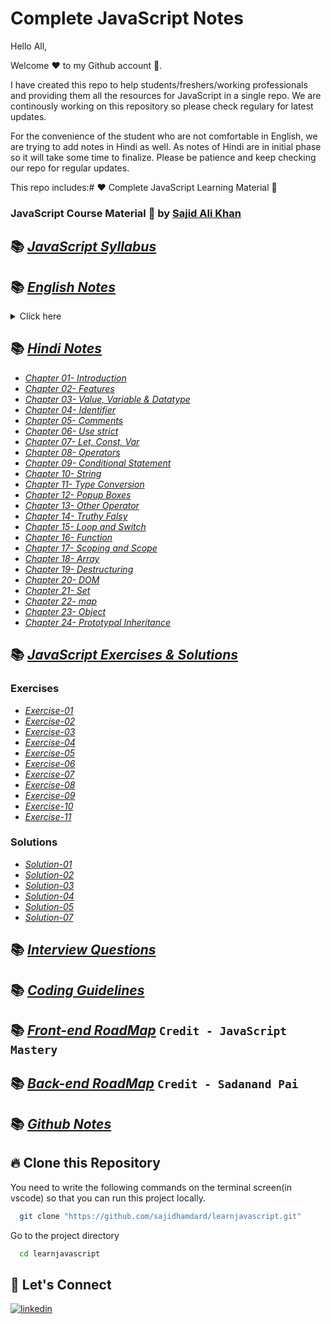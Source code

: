 # Complete JavaScript Notes

Hello All,

Welcome ❤️ to my Github account 🙏.

I have created this repo to help students/freshers/working professionals and providing them all the resources for JavaScript in a single repo. We are continously working on this repository so please check regulary for latest updates.

For the convenience of the student who are not comfortable in English, we are trying to add notes in Hindi as well. As notes of Hindi are in initial phase so it will take some time to finalize. Please be patience and keep checking our repo for regular updates.

This repo includes:# ❤️ Complete JavaScript Learning Material 🙏

### JavaScript Course Material 🚀 by [Sajid Ali Khan](https://www.linkedin.com/in/sajid-sj/)

## 📚 [_JavaScript Syllabus_](./Syllabus/Syllabus.md/)

## 📚 [_English Notes_](./notes/English)

<details>
<summary>Click here</summary>
    - [_Chapter 01- Introduction & History_](./notes/English/01-introduction-and-history.md)

      - [_Programming Language_](./notes/English/01-introduction-and-history.md#what-is-a-programming-language-)
      - [_High Level Programming Language_](./notes/English/01-introduction-and-history.md#what-is-high-level-programming-language)
      - [_Machine level language or Low level language_](notes/English/01-introduction-and-history.md#what-is-machine-level-language-or-low-level-language)
      - [_Front-end_](notes/English/01-introduction-and-history.md#what-is-front-end-)
      - [_Back-end_](notes/English/01-introduction-and-history.md#what-is-back-end-)
      - [_Introduction of HTML_](notes/English/01-introduction-and-history.md#introduction-of-html)
      - [_Introduction of CSS_](notes/English/01-introduction-and-history.md#introduction-of-css)
      - [_Introduction of JavaScript_](notes/English/01-introduction-and-history.md#introduction-of-javascript)
      - [_History of javascript_](notes/English/01-introduction-and-history.md#history-of-javascript)
      - [_About ECMAScript_](notes/English/01-introduction-and-history.md#what-is-ecma-)

    - [_Chapter 02- Features_](./notes/English/02-features.md)

      - [_High level language_](notes/English/02-features.md#what-is-high-level-language-)
      - [_Garbage Collected_](notes/English/02-features.md#what-is-garbage-collected-)
      - [_Interpreted Language (JIT)-> (Just in time compiler)_](notes/English/02-features.md#what-is-interpreted-language-jit--just-in-time-commpiler-)
      - [_Multi Paradigm_](notes/English/02-features.md#what-is-multi-paradigm-)
      - [_Prototype based function_](notes/English/02-features.md#what-is-prototype-based-function-)
      - [_First Class Function_](notes/English/02-features.md#what-is-first-class-function-)
      - [_Dynamically Typed/ Dynamic_](notes/English/02-features.md#what-is-dynamically-typed-dynamic-)
      - [_Single Threaded_](notes/English/02-features.md#what-is-single-threaded-)
      - [_Non-Blocking Event Loop_](notes/English/02-features.md#what-is-non-blocking-event-loop-)

    - [_Chapter 03- Separation of Concern_](./notes/English/03-separation-of-concerns.md)
      - [_Separation of concerns principle_](notes/English/03-separation-of-concerns.md#what-is-separation-of-concerns-principle-)
      - [_How to link JavaScript file in html ?_](notes/English/03-separation-of-concerns.md#how-to-link-javascript-file-in-html-)

    - [_Chapter 04- Value, Variable and DataType_](./notes/English/04-value_variable_datatype.md)
      - [_What is Data ?_](notes/English/04-value_variable_datatype.md#what-is-data)
      - [_What is value?_](notes/English/04-value_variable_datatype.md#what-is-value)
      - [_What is Data type ?_](notes/English/04-value_variable_datatype.md#what-is-data-type)
      - [_Primitive data types (inbuilt data types):_](notes/English/04-value_variable_datatype.md#primitive-data-types-inbuilt-data-types)
        - [_Primitive Data Types Examples:_](notes/English/04-value_variable_datatype.md#primitive-data-types-examples)
      - [_Non primitve (reference types) data types:_](notes/English/04-value_variable_datatype.md#non-primitve-reference-types-data-types)
        - [_Non Primitive Data Type Examples:_](notes/English/04-value_variable_datatype.md#non-primitive-data-type-examples)
      - [_What is variable?_](notes/English/04-value_variable_datatype.md#what-is-variable)

    - [_Chapter 05- Identifier_](./notes/English/05-identifier.md)
      - [_What is Identifiers_](notes/English/05-identifier.md#identifiers)

    - [_Chapter 06- Comments_](./notes/English/06-comments.md)

    - [_Chapter 07- Statement_](./notes/English/07-statement.md)
      - [_What is Statement?_](notes/English/07-statement.md#what-is-statement)
      - [_Use of Semicolon in JavaScript?_](notes/English/07-statement.md#semicolon-in-javascript)
      - [_Use of WhiteSpace in statement?_](notes/English/07-statement.md#whitespace-in-statement)
      - [_What is Code block or Multi-line statement?_](notes/English/07-statement.md#what-is-code-block-or-multi-line-statement)

    - [_Chapter 08- use strict_](notes/English/08-use_strict.md)
      - [_What is use strict?_](notes/English/08-use_strict.md#06--use-strict)

    - [_Chapter 09- let, const and var_](notes/English/09-let_const_var.md)

      - [_What is let ?_](notes/English/09-let_const_var.md#let)
      - [_What is const ?_](notes/English/09-let_const_var.md#const)
      - [_What is var ?_](notes/English/09-let_const_var.md#var)
      - [_Differences between let, const and var?_](notes/English/09-let_const_var.md#what-are-the-differences-between-let-const-and-var)
      - [_When to use let, const and var?_](notes/English/09-let_const_var.md#when-to-use-let-const-and-var)

    - [_Chapter 10- Operators_](notes/English/10-operators.md)

    - [_Chapter 11- Conditional Statement_](notes/English/11-conditional_statement.md)
      - [_What is conditional statement?_](notes/English/11-conditional_statement.md#what-is-conditional-statement)

    - [_Chapter 12- Output_](notes/English/12-output.md)
      - [_What is console.log ?_](notes/English/12-output.md#what-is-consolelog-in-javascript-)
      - [_What is Document.write ?_](notes/English/12-output.md#what-is-documentwrite-in-javascript-)
      - [_What is window.alert ?_](notes/English/12-output.md#what-is-windowalert-in-javascript-)
      - [_What is inner HTML of an element in javaScript ?_](notes/English/12-output.md#what-is-inner-html-of-an-element-in-javascript-)

    - [_Chapter 13- String_](notes/English/18-string.md)

      - [_What is String_](notes/English/18-string.md#what-is-string)
      - [_How to create String in JavaScript ?_](notes/English/18-string.md#how-to-create-string-in-javascript-)
      - [_String Literal vs String Object_](notes/English/18-string.md#string-literal-vs-string-object-)
      - [_String length property_](notes/English/18-string.md#string-length-property)
      - [_String functions_](notes/English/18-string.md#string-functions)

    - [_Chapter 14- Type Conversion_](./notes/English/13-typeconversion.md)

      - [_Manual Type Conversion_](notes/English/13-typeconversion.md#manual-type-conversion-)
      - [_Coercion Example_](notes/English/13-typeconversion.md#coercion-example)
      - [_Number to String_](notes/English/13-typeconversion.md#number-to-string)
      - [_String to Number_](notes/English/13-typeconversion.md#string-to-number)
      - [_Number to Boolean_](notes/English/13-typeconversion.md#number-to-boolean)
      - [_Type conversion_](notes/English/13-typeconversion.md#type-conversion)
      - [_Explicit type and Manual type conversion_](notes/English/13-typeconversion.md#explicit-type-and-manual-type-conversion-is-process-me-hum-manualy-type-conversion-karte-hain)

    - [_Chapter 15- Popup Boxes_](./notes/English/14-popupboxes.md)

      - [_Alert Box_](notes/English/14-popupboxes.md#alert-box)
      - [_Confirm box_](notes/English/14-popupboxes.md#confirm-box)
      - [_Prompt Box_](notes/English/14-popupboxes.md#prompt-box)

    - [_Chapter 16- Other Operators_](./notes/English/15-other_operator.md)
      - [_Loose equality operator ==_](notes/English/15-other_operator.md#loose-equality-operator-)
      - [_Strict Equality Operator ===_](notes/English/15-other_operator.md#strict-equality-operator-)
      - [_Ternary Operators_](notes/English/15-other_operator.md#ternary-operators)

    - [_Chapter 17- Truthy Falsy Values_](./notes/English/16-truthy_falsy.md)
      - [_What is truthy and falsy value:_](notes/English/16-truthy_falsy.md#what-is-truthy-and-falsy-value)

    - [_Chapter 18- Loop and Switch_](./notes/English/17-loopand_switch.md)
      - [_Loops_](notes/English/17-loopand_switch.md#what-is-loop-in-javascript-)
      - [_for loop_](notes/English/17-loopand_switch.md#what-is-for-loop-)
      - [_for...of loop_](notes/English/17-loopand_switch.md#what-is-forof-loop-)
      - [_for...in loop_](notes/English/17-loopand_switch.md#what-is-forin-loop-)
      - [_while loop_](notes/English/17-loopand_switch.md#what-is-while-loop-)
      - [_do...while loop_](notes/English/17-loopand_switch.md#what-is-dowhile-loop-)
      - [_switch statment_](notes/English/17-loopand_switch.md#what-is-switch-statment-)
      - [_case clause?_](notes/English/17-loopand_switch.md#what-is-case-clause-in-javascript-)
      - [_break_](notes/English/17-loopand_switch.md#what-is-break-)
      - [_Default case_](notes/English/17-loopand_switch.md#what-is-default-case-in-a-switch-statement-)

    - [_Chapter 19- More on Functions_](notes/English/21-More-onfunction.md)
      - [_Default parameters_](notes/English/21-More-onfunction.md#what-is-default-parameters-in-javascript-)
      - [_Passing arguments: value vs reference_](notes/English/21-More-onfunction.md#what-is-passing-arguments-value-vs-reference-in-javascript-)
      - [_First Class function/Citizen_](notes/English/21-More-onfunction.md#what-is-first-class-functioncitizen-javascript-)
      - [_High Order function in JavaScript_](notes/English/21-More-onfunction.md#what-is-high-order-function-in-javascript-)
      - [_Callback function in JavaScript_](notes/English/21-More-onfunction.md#what-is-callback-function-in-javascript-)
      - [_setTimeOut_](notes/English/21-More-onfunction.md#what-is-settimeout-in-javascript-)
      - [_setInterval_](notes/English/21-More-onfunction.md#what-is-setinterval-in-javascript-)
      - [_Function returning function_](notes/English/21-More-onfunction.md#what-is-function-returning-function-in-javascript-)
      - [_The call and apply methods_](notes/English/21-More-onfunction.md#what-is-the-call-and-apply-methods-in-javascript-)
      - [_The bind method_](notes/English/21-More-onfunction.md#what-is-the-bind-method-in-javascript-)
      - [_Immediately invoked function expression(IIFE)_](notes/English/21-More-onfunction.md#what-is-immediately-invoked-function-expression-in-javascript-)
      - [_Closures_](notes/English/21-More-onfunction.md#what-is-closures-in-javascript-)

    - [_Chapter 20- Debugging_](notes/English/24-debugging.md)

      - [_Debugging in JavaScript_](notes/English/24-debugging.md#what-is-debugging-in-javascript)
      - [_Developer Tool_](notes/English/24-debugging.md#what-is-developer-tool)
      - [_Fixing errors_](notes/English/24-debugging.md#fixing-errors)
      - [_Different types of errors_](notes/English/24-debugging.md#what-are-the-different-types-of-errors-in-javascript)

    - [_Chapter 21- Hoisting_](notes/English/22-hoisting.md)
    - [_Chapter 21- Temporal Dead Zone(TDZ)_](notes/English/23-temporal-dead-zone.md)

</details>

## 📚 [_Hindi Notes_](./notes/Hindi/)

- [_Chapter 01- Introduction_](./notes/Hindi/01-introduction.md)
- [_Chapter 02- Features_](./notes/Hindi/02-features.md)
- [_Chapter 03- Value, Variable & Datatype_](./notes/Hindi/03-value_variable_datatype.md)
- [_Chapter 04- Identifier_](notes/Hindi/04-identifier.md)
- [_Chapter 05- Comments_](notes/Hindi/05-comments.md)
- [_Chapter 06- Use strict_](notes/Hindi/06-use_strict.md)
- [_Chapter 07- Let, Const, Var_](notes/Hindi/07-let_const_var.md)
- [_Chapter 08- Operators_](notes/Hindi/08-operators.md)
- [_Chapter 09- Conditional Statement_](notes/Hindi/09-conditional_statement.md)
- [_Chapter 10- String_](notes/Hindi/10-string.md)
- [_Chapter 11- Type Conversion_](notes/Hindi/11-typeconversion.md)
- [_Chapter 12- Popup Boxes_](notes/Hindi/12-popupboxes.md)
- [_Chapter 13- Other Operator_](notes/Hindi/13-other_operator.md)
- [_Chapter 14- Truthy Falsy_](notes/Hindi/14-truthy_falsy.md)
- [_Chapter 15- Loop and Switch_](notes/Hindi/15-loopand_switch.md)
- [_Chapter 16- Function_](notes/Hindi/16-function.md)
- [_Chapter 17- Scoping and Scope_](notes/Hindi/17-scoping_and_scope.md)
- [_Chapter 18- Array_](notes/Hindi/18-array.md)
- [_Chapter 19- Destructuring_](notes/Hindi/19-destructuring.md)
- [_Chapter 20- DOM_](notes/Hindi/20-DOM.md)
- [_Chapter 21- Set_](notes/Hindi/24-set.md)
- [_Chapter 22- map_](notes/Hindi/21-map.md)
- [_Chapter 23- Object_](notes/Hindi/22-object.md)
- [_Chapter 24- Prototypal Inheritance_](notes/Hindi/23-prototypal_inheritance.md)

## 📚 [_JavaScript Exercises & Solutions_](./Exercises)

### Exercises

- [_Exercise-01_](./Exercises/exercise-01.md)
- [_Exercise-02_](./Exercises/exercise-02.md)
- [_Exercise-03_](./Exercises/exercise-03.md)
- [_Exercise-04_](./Exercises/exercise-04.md)
- [_Exercise-05_](./Exercises/exercise-05.md)
- [_Exercise-06_](./Exercises/exercise-06.md)
- [_Exercise-07_](./Exercises/exercise-07.md)
- [_Exercise-08_](./Exercises/exercise-08.md)
- [_Exercise-09_](./Exercises/exercise-09.md)
- [_Exercise-10_](./Exercises/exercise-10.md)
- [_Exercise-11_](./Exercises/exercise-11.md)

### Solutions

- [_Solution-01_](./Exercises/solution-01.md)
- [_Solution-02_](./Exercises/solution-02.md)
- [_Solution-03_](./Exercises/solution-03.md)
- [_Solution-04_](./Exercises/solution-04.md)
- [_Solution-05_](./Exercises/solution-05.md)
- [_Solution-07_](./Exercises/solution-07.md)

## 📚 [_Interview Questions_](./Interview%20Questions/interview-questions.md)

## 📚 [_Coding Guidelines_](./Coding%20Guidelines/Coding%20Guidelines.pdf)

## 📚 [_Front-end RoadMap_](./Roadmap/Backend%20development%20roadmap.pdf) `Credit - JavaScript Mastery`

## 📚 [_Back-end RoadMap_](./Roadmap/Frontend%20development%20roadmap.pdf) `Credit - Sadanand Pai`

## 📚 [_Github Notes_](./Github/)

## 🔥 Clone this Repository

You need to write the following commands on the terminal screen(in vscode) so that you can run this project locally.

```bash
  git clone "https://github.com/sajidhamdard/learnjavascript.git"
```

Go to the project directory

```bash
  cd learnjavascript
```

## 🔗 Let's Connect

[![linkedin](https://img.shields.io/badge/LinkedIn-0077B5?style=for-the-badge&logo=linkedin&logoColor=white)](https://www.linkedin.com/in/sajid-sj/)
